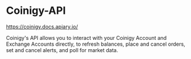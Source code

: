# Coinigy-API
https://coinigy.docs.apiary.io/

Coinigy's API allows you to interact with your Coinigy Account and Exchange Accounts directly,
to refresh balances, place and cancel orders, set and cancel alerts, and poll for market data.
